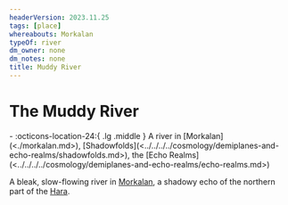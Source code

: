 ```yaml
---
headerVersion: 2023.11.25
tags: [place]
whereabouts: Morkalan
typeOf: river
dm_owner: none
dm_notes: none
title: Muddy River
---
```

# The Muddy River
<div class="grid cards ext-narrow-margin ext-one-column" markdown>
-    :octicons-location-24:{ .lg .middle } A river in [Morkalan](<./morkalan.md>), [Shadowfolds](<../../../../cosmology/demiplanes-and-echo-realms/shadowfolds.md>), the [Echo Realms](<../../../../cosmology/demiplanes-and-echo-realms/echo-realms.md>)  
</div>


A bleak, slow-flowing river in [Morkalan](<./morkalan.md>), a shadowy echo of the northern part of the [Hara](<../../../greater-dunmar/rivers/hara-watershed/hara.md>). 